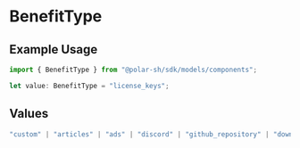 # BenefitType

## Example Usage

```typescript
import { BenefitType } from "@polar-sh/sdk/models/components";

let value: BenefitType = "license_keys";
```

## Values

```typescript
"custom" | "articles" | "ads" | "discord" | "github_repository" | "downloadables" | "license_keys"
```